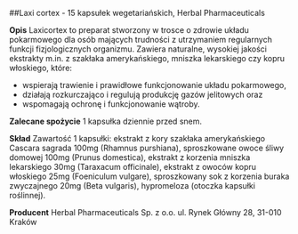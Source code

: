 ##Laxi cortex - 15 kapsułek wegetariańskich, Herbal Pharmaceuticals

**Opis** Laxicortex to preparat stworzony w trosce o zdrowie układu pokarmowego dla osób mających trudności z utrzymaniem regularnych funkcji fizjologicznych organizmu. Zawiera naturalne, wysokiej jakości ekstrakty m.in. z szakłaka amerykańskiego, mniszka lekarskiego czy kopru włoskiego, które:
- wspierają trawienie i prawidłowe funkcjonowanie układu pokarmowego,
- działają rozkurczająco i regulują produkcję gazów jelitowych oraz
- wspomagają ochronę i funkcjonowanie wątroby.

**Zalecane spożycie** 1 kapsułka dziennie przed snem. 

**Skład** Zawartość 1 kapsułki: ekstrakt z kory szakłaka amerykańskiego Cascara sagrada 100mg (Rhamnus purshiana), sproszkowane owoce śliwy domowej 100mg (Prunus domestica), ekstrakt z korzenia mniszka lekarskiego 30mg (Taraxacum officinale), ekstrakt z owoców kopru włoskiego 25mg (Foeniculum vulgare), sproszkowany sok z korzenia buraka zwyczajnego 20mg (Beta vulgaris), hypromeloza (otoczka kapsułki roślinnej). 

**Producent** Herbal Pharmaceuticals Sp. z o.o. 
ul. Rynek Główny 28, 31-010 Kraków